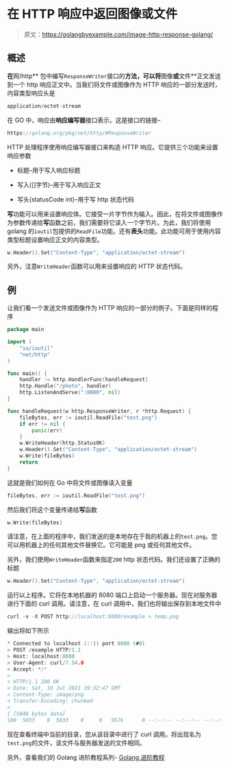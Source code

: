 # 在 HTTP 响应中返回图像或文件

> 原文：<https://golangbyexample.com/image-http-response-golang/>

## **概述**

**在**网/http** 包中编写`ResponseWriter`接口的**方法，可以将**图像**或**文件**正文发送到一个 http 响应正文中。当我们将文件或图像作为 HTTP 响应的一部分发送时，内容类型响应头是

```go
application/octet-stream
```

在 GO 中，响应由**响应编写器**接口表示。这是接口的链接–

```go
https://golang.org/pkg/net/http/#ResponseWriter
```

HTTP 处理程序使用响应编写器接口来构造 HTTP 响应。它提供三个功能来设置响应参数

*   标题–用于写入响应标题

*   写入([]字节)–用于写入响应正文

*   写头(statusCode int)–用于写 http 状态代码

**写**功能可以用来设置响应体。它接受一片字节作为输入。因此，在将文件或图像作为参数传递给**写**函数之前，我们需要将它读入一个字节片。为此，我们将使用 golang 的`ioutil`包提供的`ReadFile`功能。还有**表头**功能。此功能可用于使用内容类型标题设置响应正文的内容类型。

```go
w.Header().Set("Content-Type", "application/octet-stream")
```

另外，注意`WriteHeader`函数可以用来设置响应的 HTTP 状态代码。

## **例**

让我们看一个发送文件或图像作为 HTTP 响应的一部分的例子。下面是同样的程序

```go
package main

import (
	"io/ioutil"
	"net/http"
)

func main() {
	handler := http.HandlerFunc(handleRequest)
	http.Handle("/photo", handler)
	http.ListenAndServe(":8080", nil)
}

func handleRequest(w http.ResponseWriter, r *http.Request) {
	fileBytes, err := ioutil.ReadFile("test.png")
	if err != nil {
		panic(err)
	}
	w.WriteHeader(http.StatusOK)
	w.Header().Set("Content-Type", "application/octet-stream")
	w.Write(fileBytes)
	return
}
```

这就是我们如何在 Go 中将文件或图像读入变量

```go
fileBytes, err := ioutil.ReadFile("test.png")
```

然后我们将这个变量传递给**写**函数

```go
w.Write(fileBytes)
```

请注意，在上面的程序中，我们发送的是本地存在于我的机器上的`test.png`。您可以用机器上的任何其他文件替换它。它可能是 png 或任何其他文件。

另外，我们使用`WriteHeader`函数来指定`200` http 状态代码。我们还设置了正确的标题

```go
w.Header().Set("Content-Type", "application/octet-stream")
```

运行以上程序。它将在本地机器的 8080 端口上启动一个服务器。现在对服务器进行下面的 curl 调用。请注意，在 curl 调用中，我们也将输出保存到本地文件中

```go
curl -v -X POST http://localhost:8080/example > temp.png
```

输出将如下所示

```go
* Connected to localhost (::1) port 8080 (#0)
> POST /example HTTP/1.1
> Host: localhost:8080
> User-Agent: curl/7.54.0
> Accept: */*
> 
< HTTP/1.1 200 OK
< Date: Sat, 10 Jul 2021 19:32:47 GMT
< Content-Type: image/png
< Transfer-Encoding: chunked
< 
{ [5846 bytes data]
100  5833    0  5833    0     0   957k      0 --:--:-- --:--:-- --:--:-- 1139k
```

现在查看终端中当前的目录，您从该目录中进行了 curl 调用。将出现名为`test.png`的文件，该文件与服务器发送的文件相同。

另外，查看我们的 Golang 进阶教程系列- [Golang 进阶教程](https://golangbyexample.com/golang-comprehensive-tutorial/)